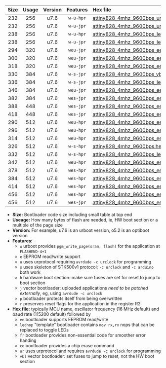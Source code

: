 |Size|Usage|Version|Features|Hex file|
|:-:|:-:|:-:|:-:|:--|
|232|256|u7.6|`w-u-hpr`|[attiny828_4mhz_9600bps_ur.hex](https://raw.githubusercontent.com/stefanrueger/urboot/main//attiny828_4mhz_9600bps_ur.hex)|
|232|256|u7.6|`w-u-jpr`|[attiny828_4mhz_9600bps_ur_vbl.hex](https://raw.githubusercontent.com/stefanrueger/urboot/main//attiny828_4mhz_9600bps_ur_vbl.hex)|
|238|256|u7.6|`w-u-hpr`|[attiny828_4mhz_9600bps_lednop_ur.hex](https://raw.githubusercontent.com/stefanrueger/urboot/main//attiny828_4mhz_9600bps_lednop_ur.hex)|
|238|256|u7.6|`w-u-jpr`|[attiny828_4mhz_9600bps_lednop_ur_vbl.hex](https://raw.githubusercontent.com/stefanrueger/urboot/main//attiny828_4mhz_9600bps_lednop_ur_vbl.hex)|
|294|320|u7.6|`weu-jpr`|[attiny828_4mhz_9600bps_ee_ur_vbl.hex](https://raw.githubusercontent.com/stefanrueger/urboot/main//attiny828_4mhz_9600bps_ee_ur_vbl.hex)|
|300|320|u7.6|`weu-jpr`|[attiny828_4mhz_9600bps_ee_lednop_ur_vbl.hex](https://raw.githubusercontent.com/stefanrueger/urboot/main//attiny828_4mhz_9600bps_ee_lednop_ur_vbl.hex)|
|318|320|u7.6|`weu-jpr`|[attiny828_4mhz_9600bps_ee_lednop_fr_ur_vbl.hex](https://raw.githubusercontent.com/stefanrueger/urboot/main//attiny828_4mhz_9600bps_ee_lednop_fr_ur_vbl.hex)|
|330|384|u7.6|`w-s-jpr`|[attiny828_4mhz_9600bps_vbl.hex](https://raw.githubusercontent.com/stefanrueger/urboot/main//attiny828_4mhz_9600bps_vbl.hex)|
|336|384|u7.6|`w-s-jpr`|[attiny828_4mhz_9600bps_lednop_vbl.hex](https://raw.githubusercontent.com/stefanrueger/urboot/main//attiny828_4mhz_9600bps_lednop_vbl.hex)|
|346|384|u7.6|`weu-jpr`|[attiny828_4mhz_9600bps_ee_lednop_fr_ce_ur_vbl.hex](https://raw.githubusercontent.com/stefanrueger/urboot/main//attiny828_4mhz_9600bps_ee_lednop_fr_ce_ur_vbl.hex)|
|382|384|u7.6|`wes-jpr`|[attiny828_4mhz_9600bps_ee_vbl.hex](https://raw.githubusercontent.com/stefanrueger/urboot/main//attiny828_4mhz_9600bps_ee_vbl.hex)|
|388|448|u7.6|`wes-jpr`|[attiny828_4mhz_9600bps_ee_lednop_vbl.hex](https://raw.githubusercontent.com/stefanrueger/urboot/main//attiny828_4mhz_9600bps_ee_lednop_vbl.hex)|
|418|448|u7.6|`wes-jpr`|[attiny828_4mhz_9600bps_ee_lednop_fr_vbl.hex](https://raw.githubusercontent.com/stefanrueger/urboot/main//attiny828_4mhz_9600bps_ee_lednop_fr_vbl.hex)|
|290|512|u7.6|`weu-hpr`|[attiny828_4mhz_9600bps_ee_ur.hex](https://raw.githubusercontent.com/stefanrueger/urboot/main//attiny828_4mhz_9600bps_ee_ur.hex)|
|296|512|u7.6|`weu-hpr`|[attiny828_4mhz_9600bps_ee_lednop_ur.hex](https://raw.githubusercontent.com/stefanrueger/urboot/main//attiny828_4mhz_9600bps_ee_lednop_ur.hex)|
|314|512|u7.6|`weu-hpr`|[attiny828_4mhz_9600bps_ee_lednop_fr_ur.hex](https://raw.githubusercontent.com/stefanrueger/urboot/main//attiny828_4mhz_9600bps_ee_lednop_fr_ur.hex)|
|326|512|u7.6|`w-s-hpr`|[attiny828_4mhz_9600bps.hex](https://raw.githubusercontent.com/stefanrueger/urboot/main//attiny828_4mhz_9600bps.hex)|
|332|512|u7.6|`w-s-hpr`|[attiny828_4mhz_9600bps_lednop.hex](https://raw.githubusercontent.com/stefanrueger/urboot/main//attiny828_4mhz_9600bps_lednop.hex)|
|342|512|u7.6|`weu-hpr`|[attiny828_4mhz_9600bps_ee_lednop_fr_ce_ur.hex](https://raw.githubusercontent.com/stefanrueger/urboot/main//attiny828_4mhz_9600bps_ee_lednop_fr_ce_ur.hex)|
|378|512|u7.6|`wes-hpr`|[attiny828_4mhz_9600bps_ee.hex](https://raw.githubusercontent.com/stefanrueger/urboot/main//attiny828_4mhz_9600bps_ee.hex)|
|384|512|u7.6|`wes-hpr`|[attiny828_4mhz_9600bps_ee_lednop.hex](https://raw.githubusercontent.com/stefanrueger/urboot/main//attiny828_4mhz_9600bps_ee_lednop.hex)|
|414|512|u7.6|`wes-hpr`|[attiny828_4mhz_9600bps_ee_lednop_fr.hex](https://raw.githubusercontent.com/stefanrueger/urboot/main//attiny828_4mhz_9600bps_ee_lednop_fr.hex)|
|456|512|u7.6|`wes-hpr`|[attiny828_4mhz_9600bps_ee_lednop_fr_ce.hex](https://raw.githubusercontent.com/stefanrueger/urboot/main//attiny828_4mhz_9600bps_ee_lednop_fr_ce.hex)|
|456|512|u7.6|`wes-jpr`|[attiny828_4mhz_9600bps_ee_lednop_fr_ce_vbl.hex](https://raw.githubusercontent.com/stefanrueger/urboot/main//attiny828_4mhz_9600bps_ee_lednop_fr_ce_vbl.hex)|

- **Size:** Bootloader code size including small table at top end
- **Useage:** How many bytes of flash are needed, ie, HW boot section or a multiple of the page size
- **Version:** For example, u7.6 is an urboot version, o5.2 is an optiboot version
- **Features:**
  + `w` urboot provides `pgm_write_page(sram, flash)` for the application at `FLASHEND-4+1`
  + `e` EEPROM read/write support
  + `u` uses urprotocol requiring `avrdude -c urclock` for programming
  + `s` uses skeleton of STK500v1 protocol; `-c urclock` and `-c arduino` both work
  + `h` hardware boot section: make sure fuses are set for reset to jump to boot section
  + `j` vector bootloader: uploaded applications *need to be patched externally*, eg, using `avrdude -c urclock`
  + `p` bootloader protects itself from being overwritten
  + `r` preserves reset flags for the application in the register R2
- **Hex file:** typically MCU name, oscillator frequency (16 MHz default) and baud rate (115200 default) followed by
  + `ee` bootloader supports EEPROM read/write
  + `lednop` "template" bootloader contains `mov rx,rx` nops that can be replaced to toggle LEDs
  + `fr` bootloader provides non-essential code for smoother error handing
  + `ce` bootloader provides a chip erase command
  + `ur` uses urprotocol and requires `avrdude -c urclock` for programming
  + `vbl` vector bootloader: set fuses to jump to reset, not the HW boot section
